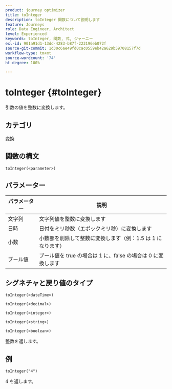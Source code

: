 ```yaml
---
product: journey optimizer
title: toInteger
description: toInteger 関数について説明します
feature: Journeys
role: Data Engineer, Architect
level: Experienced
keywords: toInteger, 関数, 式, ジャーニー
exl-id: 901a91d1-13dd-4283-b87f-223196eb072f
source-git-commit: 1d30c6ae49fd0cac0559eb42a629b59708157f7d
workflow-type: tm+mt
source-wordcount: '74'
ht-degree: 100%

---
```


# toInteger {#toInteger}

引数の値を整数に変換します。

## カテゴリ

変換

## 関数の構文

`toInteger(<parameter>)`

## パラメーター

| パラメーター | 説明 |
|--- |--- |
| 文字列 | 文字列値を整数に変換します |
| 日時 | 日付をミリ秒数（エポックミリ秒）に変換します |
| 小数 | 小数部を削除して整数に変換します（例：1.5 は 1 になります） |
| ブール値 | ブール値を true の場合は 1 に、false の場合は 0 に変換します |

## シグネチャと戻り値のタイプ

`toInteger(<dateTime>)`

`toInteger(<decimal>)`

`toInteger(<integer>)`

`toInteger(<string>)`

`toInteger(<boolean>)`

整数を返します。

## 例

`toInteger("4")`

4 を返します。
